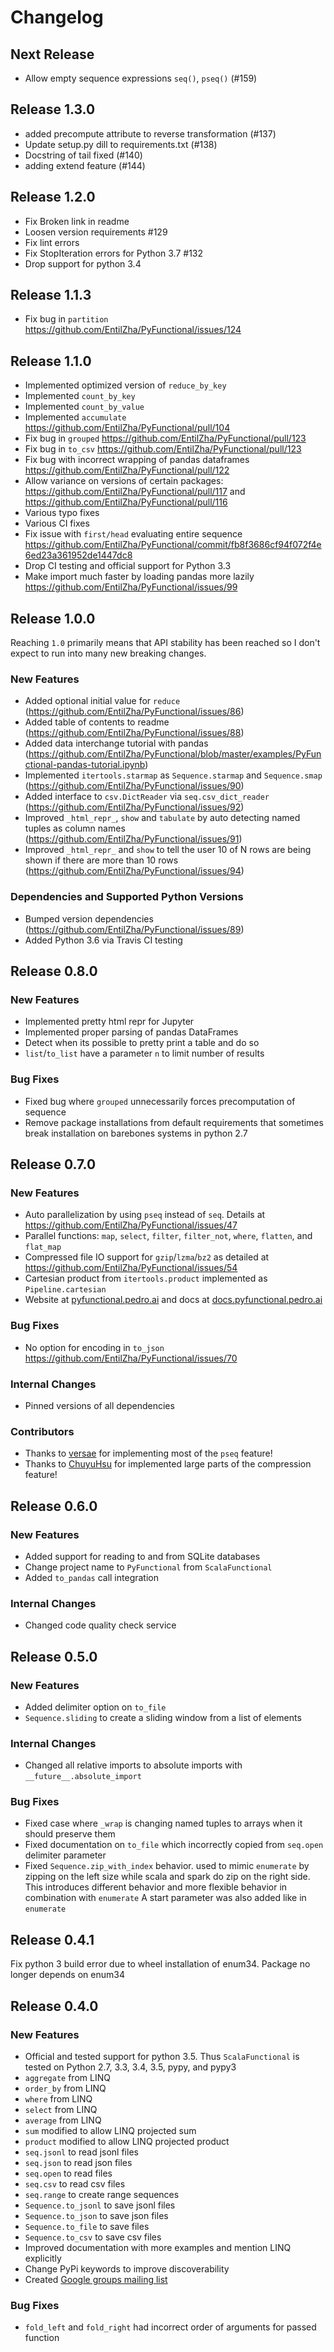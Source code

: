 # Changelog
## Next Release
* Allow empty sequence expressions `seq()`, `pseq()` (#159)

## Release 1.3.0
* added precompute attribute to reverse transformation (#137)
* Update setup.py dill to requirements.txt (#138)
* Docstring of tail fixed (#140)
* adding extend feature (#144)

## Release 1.2.0
* Fix Broken link in readme
* Loosen version requirements #129
* Fix lint errors
* Fix StopIteration errors for Python 3.7 #132
* Drop support for python 3.4

## Release 1.1.3
* Fix bug in `partition` https://github.com/EntilZha/PyFunctional/issues/124

## Release 1.1.0

* Implemented optimized version of `reduce_by_key`
* Implemented `count_by_key`
* Implemented `count_by_value`
* Implemented `accumulate` https://github.com/EntilZha/PyFunctional/pull/104
* Fix bug in `grouped` https://github.com/EntilZha/PyFunctional/pull/123
* Fix bug in `to_csv` https://github.com/EntilZha/PyFunctional/pull/123
* Fix bug with incorrect wrapping of pandas dataframes https://github.com/EntilZha/PyFunctional/pull/122
* Allow variance on versions of certain packages: https://github.com/EntilZha/PyFunctional/pull/117 and https://github.com/EntilZha/PyFunctional/pull/116
* Various typo fixes
* Various CI fixes
* Fix issue with `first/head` evaluating entire sequence https://github.com/EntilZha/PyFunctional/commit/fb8f3686cf94f072f4e6ed23a361952de1447dc8
* Drop CI testing and official support for Python 3.3
* Make import much faster by loading pandas more lazily https://github.com/EntilZha/PyFunctional/issues/99

## Release 1.0.0

Reaching `1.0` primarily means that API stability has been reached so I don't expect to run into many new breaking changes.

### New Features

* Added optional initial value for `reduce` (https://github.com/EntilZha/PyFunctional/issues/86)
* Added table of contents to readme (https://github.com/EntilZha/PyFunctional/issues/88)
* Added data interchange tutorial with pandas (https://github.com/EntilZha/PyFunctional/blob/master/examples/PyFunctional-pandas-tutorial.ipynb)
* Implemented `itertools.starmap` as `Sequence.starmap` and `Sequence.smap` (https://github.com/EntilZha/PyFunctional/issues/90)
* Added interface to `csv.DictReader` via `seq.csv_dict_reader` (https://github.com/EntilZha/PyFunctional/issues/92)
* Improved `_html_repr_`, `show` and `tabulate` by auto detecting named tuples as column names (https://github.com/EntilZha/PyFunctional/issues/91)
* Improved `_html_repr_` and `show` to tell the user 10 of N rows are being shown if there are more than 10 rows (https://github.com/EntilZha/PyFunctional/issues/94)

### Dependencies and Supported Python Versions
* Bumped version dependencies (https://github.com/EntilZha/PyFunctional/issues/89)
* Added Python 3.6 via Travis CI testing


## Release 0.8.0
### New Features

* Implemented pretty html repr for Jupyter
* Implemented proper parsing of pandas DataFrames
* Detect when its possible to pretty print a table and do so
* `list`/`to_list` have a parameter `n` to limit number of results

### Bug Fixes

* Fixed bug where `grouped` unnecessarily forces precomputation of sequence
* Remove package installations from default requirements that sometimes break installation on barebones systems in python 2.7

## Release 0.7.0
### New Features
* Auto parallelization by using `pseq` instead of `seq`. Details at https://github.com/EntilZha/PyFunctional/issues/47
* Parallel functions: `map`, `select`, `filter`, `filter_not`, `where`, `flatten`, and `flat_map`
* Compressed file IO support for `gzip`/`lzma`/`bz2` as detailed at https://github.com/EntilZha/PyFunctional/issues/54
* Cartesian product from `itertools.product` implemented as `Pipeline.cartesian`
* Website at [pyfunctional.pedro.ai](http://pyfunctional.pedro.ai) and docs at [docs.pyfunctional.pedro.ai](http://docs.pyfunctional.pedro.ai)

### Bug Fixes
* No option for encoding in `to_json` https://github.com/EntilZha/PyFunctional/issues/70

### Internal Changes
* Pinned versions of all dependencies

### Contributors
* Thanks to [versae](https://github.com/versae) for implementing most of the `pseq` feature!
* Thanks to [ChuyuHsu](https://github.com/ChuyuHsu) for implemented large parts of the compression feature!

## Release 0.6.0
### New Features
* Added support for reading to and from SQLite databases
* Change project name to `PyFunctional` from `ScalaFunctional`
* Added `to_pandas` call integration

### Internal Changes
* Changed code quality check service


## Release 0.5.0
### New Features
* Added delimiter option on `to_file`
* `Sequence.sliding` to create a sliding window from a list of elements

### Internal Changes
* Changed all relative imports to absolute imports with `__future__.absolute_import`

### Bug Fixes
* Fixed case where `_wrap` is changing named tuples to arrays when it should preserve them
* Fixed documentation on `to_file` which incorrectly copied from `seq.open` delimiter parameter
* Fixed `Sequence.zip_with_index` behavior. used to mimic `enumerate` by zipping on the left size
while scala and spark do zip on the right side. This introduces different behavior and more flexible
behavior in combination with `enumerate` A start parameter was also added like in `enumerate`

## Release 0.4.1
Fix python 3 build error due to wheel installation of enum34. Package no longer depends on enum34

## Release 0.4.0
### New Features
* Official and tested support for python 3.5. Thus `ScalaFunctional` is tested on Python 2.7, 3.3,
3.4, 3.5, pypy, and pypy3
* `aggregate` from LINQ
* `order_by` from LINQ
* `where` from LINQ
* `select` from LINQ
* `average` from LINQ
* `sum` modified to allow LINQ projected sum
* `product` modified to allow LINQ projected product
* `seq.jsonl` to read jsonl files
* `seq.json` to read json files
* `seq.open` to read files
* `seq.csv` to read csv files
* `seq.range` to create range sequences
* `Sequence.to_jsonl` to save jsonl files
* `Sequence.to_json` to save json files
* `Sequence.to_file` to save files
* `Sequence.to_csv` to save csv files
* Improved documentation with more examples and mention LINQ explicitly
* Change PyPi keywords to improve discoverability
* Created [Google groups mailing list](https://groups.google.com/forum/#!forum/scalafunctional)

### Bug Fixes
* `fold_left` and `fold_right` had incorrect order of arguments for passed function
